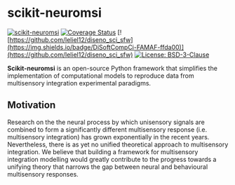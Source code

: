 # scikit-neuromsi

[![scikit-neuromsi](https://github.com/renatoparedes/scikit-neuromsi/actions/workflows/skneuromsi_ci.yml/badge.svg)](https://github.com/renatoparedes/scikit-neuromsi/actions/workflows/skneuromsi_ci.yml)
[![Coverage Status](https://coveralls.io/repos/github/renatoparedes/scikit-neuromsi/badge.svg?branch=main)](https://coveralls.io/github/renatoparedes/scikit-neuromsi?branch=main)
[![https://github.com/leliel12/diseno_sci_sfw](https://img.shields.io/badge/DiSoftCompCi-FAMAF-ffda00)](https://github.com/leliel12/diseno_sci_sfw)
[![License: BSD-3-Clause](https://img.shields.io/badge/License-BSD%203--Clause-blue.svg)](https://opensource.org/licenses/BSD-3-Clause)

**Scikit-neuromsi** is an open-source Python framework that simplifies the implementation of computational models to reproduce data from multisensory integration experimental paradigms.

## Motivation

Research on the the neural process by which unisensory signals are combined to form a significantly different multisensory response (i.e. multisensory integration) has grown exponentially in the recent years. Nevertheless, there is as yet no unified theoretical approach to multisensory integration. We believe that building a framework for multisensory integration modelling would greatly contribute to the progress towards a unifying theory that narrows the gap between neural and behavioural multisensory responses. 

